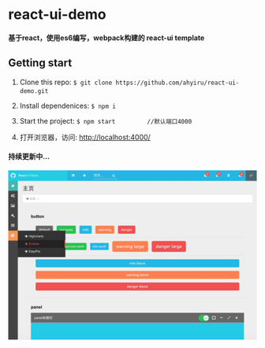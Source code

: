 # react-ui-demo
#### 基于react，使用es6编写，webpack构建的 react-ui template

## Getting start
1. Clone this repo:
`
$ git clone https://github.com/ahyiru/react-ui-demo.git
`

2. Install dependenices:
`
$ npm i
`

3. Start the project:
`
$ npm start 		//默认端口4000
`

4. 打开浏览器，访问: [http://localhost:4000/](http://localhost:4000/)

#### 持续更新中...

![ds](doc/ds.png)
